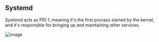 ## Systemd

Systemd acts as PID 1, meaning it's the first process started by the kernel, and it's responsible for bringing up and maintaining other services. 

![image](https://github.com/user-attachments/assets/a4c59c3a-3b1b-42be-a3a4-09e8bc51af50)
